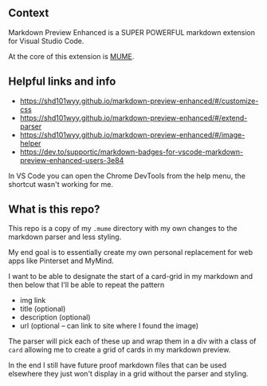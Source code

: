 ## Context

Markdown Preview Enhanced is a SUPER POWERFUL markdown extension for Visual Studio Code.

At the core of this extension is [MUME](https://github.com/shd101wyy/mume).

## Helpful links and info
- https://shd101wyy.github.io/markdown-preview-enhanced/#/customize-css
- https://shd101wyy.github.io/markdown-preview-enhanced/#/extend-parser
- https://shd101wyy.github.io/markdown-preview-enhanced/#/image-helper
- https://dev.to/supportic/markdown-badges-for-vscode-markdown-preview-enhanced-users-3e84

In VS Code you can open the Chrome DevTools from the help menu, the shortcut wasn't working for me.

## What is this repo?

This repo is a copy of my `.mume` directory with my own changes to the markdown parser and less styling.

My end goal is to essentially create my own personal replacement for web apps like Pinterset and MyMind.

I want to be able to designate the start of a card-grid in my markdown and then below that I'll be able to repeat the pattern

- img link
- title (optional)
- description (optional)
- url (optional – can link to site where I found the image)

The parser will pick each of these up and wrap them in a div with a class of `card` allowing me to create a grid of cards in my markdown preview.

In the end I still have future proof markdown files that can be used elsewhere they just won't display in a grid without the parser and styling.
